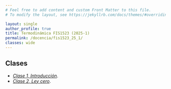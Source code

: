```yaml
---
# Feel free to add content and custom Front Matter to this file.
# To modify the layout, see https://jekyllrb.com/docs/themes/#overriding-theme-defaults

layout: single
author_profile: true
title: Termodinámica FIS1523 (2025-1)
permalink: /docencia/fis1523_25_1/
classes: wide
---
```



## Clases

* [_Clase 1, Introducción_](https://raw.githubusercontent.com/felipeisaule/felipeisaule.github.io/main/files/teaching/2025_1/fis1523/Clase1.pdf).
* [_Clase 2, Ley cero_](https://raw.githubusercontent.com/felipeisaule/felipeisaule.github.io/main/files/teaching/2025_1/fis1523/Clase2.pdf).
